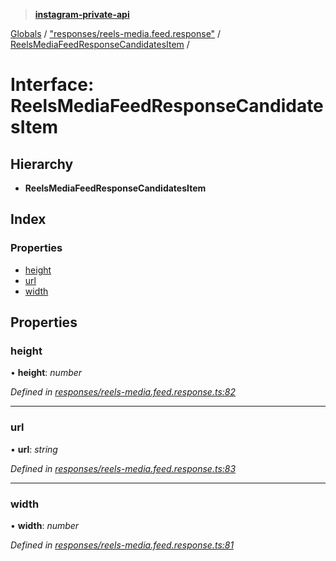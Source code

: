 > **[instagram-private-api](../README.md)**

[Globals](../README.md) / ["responses/reels-media.feed.response"](../modules/_responses_reels_media_feed_response_.md) / [ReelsMediaFeedResponseCandidatesItem](_responses_reels_media_feed_response_.reelsmediafeedresponsecandidatesitem.md) /

# Interface: ReelsMediaFeedResponseCandidatesItem

## Hierarchy

* **ReelsMediaFeedResponseCandidatesItem**

## Index

### Properties

* [height](_responses_reels_media_feed_response_.reelsmediafeedresponsecandidatesitem.md#height)
* [url](_responses_reels_media_feed_response_.reelsmediafeedresponsecandidatesitem.md#url)
* [width](_responses_reels_media_feed_response_.reelsmediafeedresponsecandidatesitem.md#width)

## Properties

###  height

• **height**: *number*

*Defined in [responses/reels-media.feed.response.ts:82](https://github.com/dilame/instagram-private-api/blob/01eb399/src/responses/reels-media.feed.response.ts#L82)*

___

###  url

• **url**: *string*

*Defined in [responses/reels-media.feed.response.ts:83](https://github.com/dilame/instagram-private-api/blob/01eb399/src/responses/reels-media.feed.response.ts#L83)*

___

###  width

• **width**: *number*

*Defined in [responses/reels-media.feed.response.ts:81](https://github.com/dilame/instagram-private-api/blob/01eb399/src/responses/reels-media.feed.response.ts#L81)*